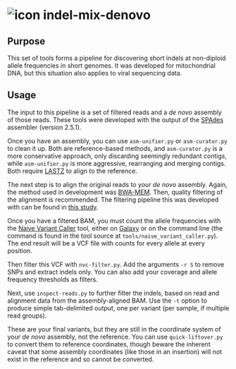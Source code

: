 ![icon](http://v.nstoler.com/img/hg19-32.png) indel-mix-denovo
================

Purpose
-------

This set of tools forms a pipeline for discovering short indels at non-diploid allele frequencies in short genomes. It was developed for mitochondrial DNA, but this situation also applies to viral sequencing data.

Usage
-----

The input to this pipeline is a set of filtered reads and a *de novo* assembly of those reads. These tools were developed with the output of the [SPAdes](http://bioinf.spbau.ru/spades) assembler (version 2.5.1).

Once you have an assembly, you can use `asm-unifier.py` or `asm-curator.py` to clean it up. Both are reference-based methods, and `asm-curator.py` is a more conservative approach, only discarding seemingly redundant contigs, while `asm-unifier.py` is more aggressive, rearranging and merging contigs. Both require [LASTZ](http://www.bx.psu.edu/~rsharris/lastz/) to align to the reference.

The next step is to align the original reads to your *de novo* assembly. Again, the method used in development was [BWA-MEM](http://bio-bwa.sourceforge.net/). Then, quality filtering of the alignment is recommended. The filtering pipeline this was developed with can be found in [this study](http://dx.doi.org/10.1073/pnas.1409328111).

Once you have a filtered BAM, you must count the allele frequencies with the [Naive Variant Caller](https://toolshed.g2.bx.psu.edu/view/blankenberg/naive_variant_caller) tool, either on [Galaxy](https://usegalaxy.org/) or on the command line (the command is found in the tool source at `tools/naive_variant_caller.py`). The end result will be a VCF file with counts for every allele at every position.

Then filter this VCF with `nvc-filter.py`. Add the arguments `-r S` to remove SNPs and extract indels only. You can also add your coverage and allele frequency thresholds as filters.

Next, use `inspect-reads.py` to further filter the indels, based on read and alignment data from the assembly-aligned BAM. Use the `-t` option to produce simple tab-delimited output, one per variant (per sample, if multiple read groups).

These are your final variants, but they are still in the coordinate system of your *de novo* assembly, not the reference. You can use `quick-liftover.py` to convert them to reference coordinates, though beware the inherent caveat that some assembly coordinates (like those in an insertion) will not exist in the reference and so cannot be converted.